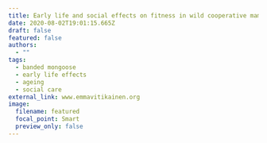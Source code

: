 ```yaml
---
title: Early life and social effects on fitness in wild cooperative mammals
date: 2020-08-02T19:01:15.665Z
draft: false
featured: false
authors:
  - ""
tags:
  - banded mongoose
  - early life effects
  - ageing
  - social care
external_link: www.emmavitikainen.org
image:
  filename: featured
  focal_point: Smart
  preview_only: false
---
```

